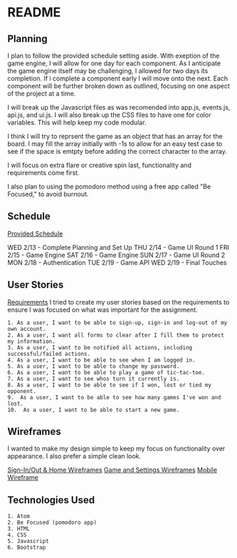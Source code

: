 # README

## Planning
I plan to follow the provided schedule setting aside. With exeption of the game engine, I will allow for one day for each component. As I anticipate the game engine itself may be challenging, I allowed for two days its completion. If i complete a component early I will move onto the next. Each component will be further broken down as outlined, focusing on one aspect of the project at a time.

I will break up the Javascript files as was recomended into app.js, events.js, api.js, and ui.js. I will also break up the CSS files to have one for color variables. This will help keep my code modular.

I think I will try to reprsent the game as an object that has an array for the board. I may fill the array initially with -1s to allow for an easy test case to see if the space is emtpty before adding the correct character to the array.

I will focus on extra flare or creative spin last, functionality and requirements come first.

I also plan to using the pomodoro method using a free app called "Be Focused," to avoid burnout.

## Schedule
[Provided Schedule](https://git.generalassemb.ly/ga-wdi-boston/game-project/blob/master/schedule.md)

WED 2/13 - Complete Planning and Set Up
THU 2/14 - Game UI Round 1
FRI 2/15 - Game Engine
SAT 2/16 - Game Engine
SUN 2/17 - Game UI Round 2
MON 2/18 - Authentication
TUE 2/19 - Game API
WED 2/19 - Final Touches


## User Stories
[Requirements](https://git.generalassemb.ly/ga-wdi-boston/game-project/blob/master/requirements.md)
I tried to create my user stories based on the requirements to ensure I was focused on what was important for the assignment.

```
1. As a user, I want to be able to sign-up, sign-in and log-out of my own account.
2. As a user, I want all forms to clear after I fill them to protect my information.
3. As a user, I want to be notified all actions, including successful/failed actions.
4. As a user, I want to be able to see when I am logged in.
5. As a user, I want to be able to change my password.
6. As a user, I want to be able to play a game of tic-tac-toe.
7. As a user, I want to see whos turn it currently is.
8. As a user, I want to be able to see if I won, lost or tied my opponent.
9.  As a user, I want to be able to see how many games I've won and lost.
10.  As a user, I want to be able to start a new game.
```

## Wireframes
I wanted to make my design simple to keep my focus on functionality over appearance. I also prefer a simple clean look.

[Sign-In/Out & Home Wireframes](https://i.imgur.com/XWsN3af.jpg)
[Game and Settings Wireframes](https://i.imgur.com/km7X8GW.jpg)
[Mobile Wireframe](https://i.imgur.com/kk9n3Mr.jpg)

## Technologies Used
```
1. Atom
2. Be Focused (pomodoro app)
3. HTML
4. CSS
5. Javascript
6. Bootstrap
```
